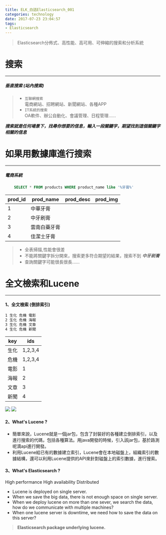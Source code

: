 ```yaml
---
title: ELK_白話Elasticsearch_001
categories: technology
date: 2017-07-23 23:04:57
tags:
- Elasticsearch
---
```

> Elasticsearch分佈式、高性能、高可用、可伸縮的搜索和分析系統 

<!--more-->

# 搜索  
------
##### 垂直搜索 (站內搜索)   
> - `互聯網搜索`  
    電商網站、招聘網站、新聞網站、各種APP
> - `IT系統的搜索`  
    OA軟件、辦公自動化、會議管理、日程管理......

_**搜索就是任何場景下，找尋你想要的信息，輸入一段關鍵字，期望找到這個關鍵字相關的信息**_  
# 如果用數據庫進行搜索
------
##### 電商系統  
```sql
    SELECT * FROM products WHERE product_name like '%牙膏%'
```    
|prod_id|prod_name|prod_desc|prod_img|
|-|-|-|-|
|1|中華牙膏| | |
|2|中牙刷膏| | |
|3|雲南白藥牙膏| | |
|4|佳潔士牙膏| | |  
> - 全表掃描,性能會很差   
> - 不能將關鍵字拆分開來，搜索更多符合期望的結果，搜索不到 **_中牙刷膏_**  
> - 查詢關鍵字可能很長很長......  

# 全文檢索和Lucene
------
#### 1、全文檢索 (倒排索引)  
```markdown
1 生化 危機 電影  
2 生化 危機 海報  
3 生化 危機 文章  
4 生化 危機 新聞  
```  
|key|ids|  
|-|-|  
|生化|1,2,3,4|  
|危機|1,2,3,4|  
|電影|1|  
|海報|2|  
|文章|3|  
|新聞|4|  
<img src="/images/elasticsearch/001_什麼是全文檢索.png"  />
<img src="/images/elasticsearch/002_倒排索引.png"  />

#### 2、What's Lucene ?
- 簡單來說，Lucene就是一個jar包，包含了封裝好的各種建立倒排索引，以及進行搜索的代碼，包括各種算法。用java開發的時候，引入該jar包，基於路測呢滴api進行開發。  
- 利用Lucene給已有的數據建立索引，Lucene會在本地磁盤上，組織索引的數據結構，還可以利用Lucene提供的API來針對磁盤上的索引數據，進行搜索。  

#### 3、What's Elasticsearch ?
High performance High availability Distributed
- Lucene is deployed on single server.
- When we save the big data, there is not enough space on single server.
- When we deploy lucene on more than one sever, we search the data, how do we communicate with multiple machines?
- When one lucene server is downtime, we need how to save the data on this server?   
> **Elasticsearch package underlying lucene.**




       

    
    
    
    
    
    
    
    
    
    
    
    
    
    
    
    
    
